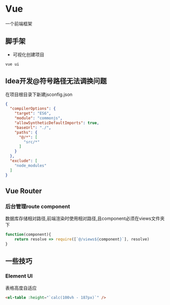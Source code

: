 # Vue

一个前端框架

## 脚手架

* 可视化创建项目

```shell
vue ui
```

## Idea开发@符号路径无法调换问题

在项目根目录下新建jsconfig.json

```json
{
  "compilerOptions": {
    "target": "ES6",
    "module": "commonjs",
    "allowSyntheticDefaultImports": true,
    "baseUrl": "./",
    "paths": {
      "@/*": [
        "src/*"
      ]
    }
  },
  "exclude": [
    "node_modules"
  ]
}
```

## Vue Router

### 后台管理route component

数据库存储相对路径,前端渲染时使用相对路径,且component必须在views文件夹下

```js
function(component){
    return resolve => require([`@/views${component}`], resolve)
}
```



## 一些技巧

### Element UI

表格高度自适应

```html
<el-table :height="`calc(100vh - 187px)`" />
```

